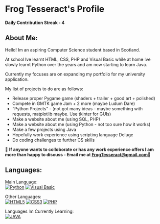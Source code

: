 # Frog Tesseract's Profile
<b> Daily Contribution Streak - 4</b>
## About Me:
Hello! Im an aspiring Computer Science student based in Scotland.

At school Ive learnt HTML, CSS, PHP and Visual Basic while at home Ive slowly learnt Python over the years and am now starting to learn Java.

Currently my focuses are on expanding my portfolio for my university application.

My list of projects to do are as follows:
<ul>
  <li>Release proper Pygame game (shaders + trailer + good art + polished)</li>
  <li>Compete in GMTK game Jam + 2 more (maybe Ludum Dare)</li>
  <li>“Python Projects” - (not got many ideas - maybe something with requests, matplotlib maybe. Use tkinter for GUIs)</li>
  <li>Make a website about me (using SQL, PHP)</li>
  <li>Make a website about me (using Python - not too sure how it works)</li>
  <li>Make a few projects using Java </li>
  <li>Hopefully work experience using scripting language Deluge</li>
  <li>Do coding challenges to further CS skills </li>
  
</ul>

🔴 <b> If anyone wants to colloborate or has any work experience offers I am more than happy to discuss - Email me at FrogTesseract@gmail.com</b>🔴 

## Languages:
Main Language:<br>
[![Python](https://img.shields.io/badge/Python-14354C?style=for-the-badge&logo=python&logoColor=white)](https://www.python.org/doc/)
[![Visual Basic](https://img.shields.io/badge/Visual_Studio-5C2D91?style=for-the-badge&logo=visual%20studio&logoColor=white)](https://learn.microsoft.com/en-us/dotnet/visual-basic/)

Other Languages:<br>
[![HTML5](https://img.shields.io/badge/html5-%23E34F26.svg?style=for-the-badge&logo=html5&logoColor=white)](https://developer.mozilla.org/en-US/docs/Web/HTML)
[![CSS3](https://img.shields.io/badge/css3-%231572B6.svg?style=for-the-badge&logo=css3&logoColor=white)](https://developer.mozilla.org/en-US/docs/Web/CSS)
[![PHP](https://img.shields.io/badge/PHP-777BB4?style=for-the-badge&logo=php&logoColor=white)](https://www.php.net)

Languages Im Currently Learning:<br>
[![JAVA](https://img.shields.io/badge/Java-ED8B00?style=for-the-badge&logo=openjdk&logoColor=white)](https://img.shields.io/badge/Java-ED8B00?style=for-the-badge&logo=openjdk&logoColor=white)
